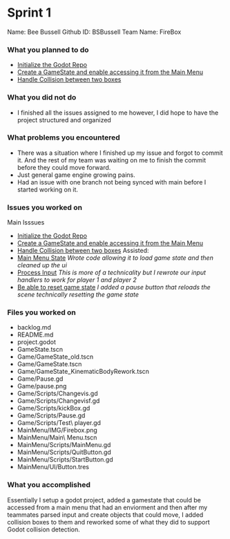 # Sprint 1

Name: Bee Bussell
Github ID: BSBussell
Team Name: FireBox

### What you planned to do

* [Initialize the Godot Repo](https://github.com/utk-cs340-fall22/FireBox/issues/1)
* [Create a GameState and enable accessing it from the Main Menu](https://github.com/utk-cs340-fall22/FireBox/issues/3)
* [Handle Collision between two boxes](https://github.com/utk-cs340-fall22/FireBox/issues/7)

### What you did not do

* I finished all the issues assigned to me however, I did hope to have the project structured and organized

### What problems you encountered
* There was a situation where I finished up my issue and forgot to commit it. And the rest of my team was waiting on me to finish the commit before they could move forward.
* Just general game engine growing pains.
* Had an issue with one branch not being synced with main before I started working on it.


### Issues you worked on
Main Isssues
* [Initialize the Godot Repo](https://github.com/utk-cs340-fall22/FireBox/issues/1)
* [Create a GameState and enable accessing it from the Main Menu](https://github.com/utk-cs340-fall22/FireBox/issues/3)
* [Handle Collision between two boxes](https://github.com/utk-cs340-fall22/FireBox/issues/7)
Assisted:
* [Main Menu State](https://github.com/utk-cs340-fall22/FireBox/issues/2) *Wrote code allowing it to load game state and then cleaned up the ui*
* [Process Input](https://github.com/utk-cs340-fall22/FireBox/issues/6) *This is more of a technicality but I rewrote our input handlers to work for player 1 and player 2*
* [Be able to reset game state](https://github.com/utk-cs340-fall22/FireBox/issues/15) *I added a pause button that reloads the scene technically resetting the game state*


### Files you worked on
* backlog.md
* README.md
* project.godot
* GameState.tscn
* Game/GameState_old.tscn
* Game/GameState.tscn
* Game/GameState_KinematicBodyRework.tscn
* Game/Pause.gd
* Game/pause.png
* Game/Scripts/Changevis.gd
* Game/Scripts/Changevisf.gd
* Game/Scripts/kickBox.gd
* Game/Scripts/Pause.gd
* Game/Scripts/Test\ player.gd
* MainMenu/IMG/Firebox.png
* MainMenu/Main\ Menu.tscn
* MainMenu/Scripts/MainMenu.gd
* MainMenu/Scripts/QuitButton.gd
* MainMenu/Scripts/StartButton.gd
* MainMenu/UI/Button.tres


### What you accomplished

Essentially I setup a godot project, added a gamestate that could be accessed from a main menu that had an enviorment and then after my teammates parsed input and create objects that could move, I added collision boxes to them and reworked some of what they did to support Godot collision detection.

